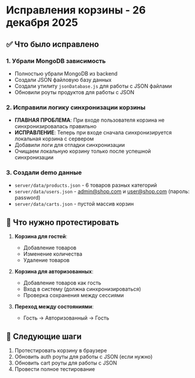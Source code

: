 # Исправления корзины - 26 декабря 2025

## ✅ Что было исправлено

### 1. Убрали MongoDB зависимость

- Полностью убрали MongoDB из backend
- Создали JSON файловую базу данных
- Создали утилиту `jsonDatabase.js` для работы с JSON файлами
- Обновили роуты продуктов для работы с JSON

### 2. Исправили логику синхронизации корзины

- **ГЛАВНАЯ ПРОБЛЕМА**: При входе пользователя корзина не синхронизировалась правильно
- **ИСПРАВЛЕНИЕ**: Теперь при входе сначала синхронизируется локальная корзина с сервером
- Добавили логи для отладки синхронизации
- Очищаем локальную корзину только после успешной синхронизации

### 3. Создали demo данные

- `server/data/products.json` - 6 товаров разных категорий
- `server/data/users.json` - admin@shop.com и user@shop.com (пароль: password)
- `server/data/carts.json` - пустой массив корзин

## 🧪 Что нужно протестировать

1. **Корзина для гостей**:

   - Добавление товаров
   - Изменение количества
   - Удаление товаров

2. **Корзина для авторизованных**:

   - Добавление товаров как гость
   - Вход в систему (должна синхронизироваться)
   - Проверка сохранения между сессиями

3. **Переход между состояниями**:
   - Гость → Авторизованный → Гость

## 🚀 Следующие шаги

1. Протестировать корзину в браузере
2. Обновить auth роуты для работы с JSON (если нужно)
3. Обновить cart роуты для работы с JSON
4. Провести полное тестирование
